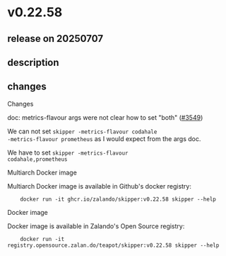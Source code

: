 # v0.22.58

## release on 20250707

## description

## changes

Changes

doc: metrics-flavour args were not clear how to set "both" (<a class="issue-link js-issue-link" data-error-text="Failed to load title" data-id="3209482159" data-permission-text="Title is private" data-url="https://github.com/zalando/skipper/issues/3549" data-hovercard-type="pull_request" data-hovercard-url="/zalando/skipper/pull/3549/hovercard" href="https://github.com/zalando/skipper/pull/3549">#3549</a>)

We can not set <code>skipper -metrics-flavour codahale -metrics-flavour prometheus</code> as I would expect from the args doc.

We have to set <code>skipper -metrics-flavour codahale,prometheus</code>

Multiarch Docker image

Multiarch Docker image is available in Github's docker registry:

        docker run -it ghcr.io/zalando/skipper:v0.22.58 skipper --help

Docker image

Docker image is available in Zalando's Open Source registry:

        docker run -it registry.opensource.zalan.do/teapot/skipper:v0.22.58 skipper --help

